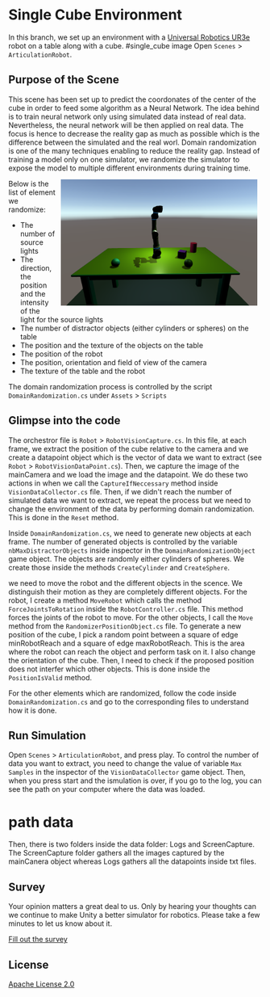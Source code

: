 # Single Cube Environment 

In this branch, we set up an environment with a [Universal Robotics UR3e](https://www.universal-robots.com/products/ur3-robot/) robot on a table along with a cube. 
#single_cube image 
Open `Scenes` > `ArticulationRobot`.



## Purpose of the Scene 
This scene has been set up to predict the coordonates of the center of the cube in order to feed some algorithm as a Neural Network. The idea behind is to train neural network only using simulated data instead of real data. Nevertheless, the neural network will be then applied on real data. The focus is hence to decrease the reality gap as much as possible which is the difference between the simulated and the real worl. Domain randomization is one of the many techniques enabling to reduce the reality gap. Instead of training a model only on one simulator, we randomize the simulator to expose the model to multiple different environments during training time. 

<img align="right" style="padding-left: 10px; padding-right: 10px; padding-bottom: 10px" height="250px" src="docs/images/multiple_objects_domain_randomization.png">

Below is the list of element we randomize:
- The number of source lights  
- The direction, the position and the intensity of the light for the source lights
- The number of distractor objects (either cylinders or spheres) on the table
- The position and the texture of the objects on the table  
- The position of the robot  
- The position, orientation and field of view of the camera 
- The texture of the table and the robot 

The domain randomization process is controlled by the script `DomainRandomization.cs` under `Assets` > `Scripts`

## Glimpse into the code 
The orchestror file is `Robot` > `RobotVisionCapture.cs`. In this file, at each frame, we extract the position of the cube relative to the camera and we create a datapoint object which is the vector of data we want to extract (see `Robot` > `RobotVisionDataPoint.cs`). Then, we capture the image of the mainCamera and we load the image and the datapoint. We do these two actions in when we call the `CaptureIfNeccessary` method inside `VisionDataCollector.cs` file. Then, if we didn't reach the number of simulated data we want to extract, we repeat the process but we need to change the environment of the data by performing domain randomization. This is done in the `Reset` method. 

Inside `DomainRandomization.cs`, we need to generate new objects at each frame. The number of generated objects is controlled by the variable `nbMaxDistractorObjects` inside inspector in the `DomainRandomizationObject` game object. The objects are randomly either cylinders of spheres. We create those inside the methods `CreateCylinder` and `CreateSphere`. 

we need to move the robot and the different objects in the scence. We distinguish their motion as they are completely different objects. 
For the robot, I create a method `MoveRobot` which calls the method `ForceJointsToRotation` inside the `RobotController.cs` file. This method forces the joints of the robot to move. 
For the other objects, I call the `Move` method from the `RandomizerPositionObject.cs` file. To generate a new position of the cube, I pick a random point between a square of edge minRobotReach and a square of edge maxRobotReach. This is the area where the robot can reach the object and perform task on it. I also change the orientation of the cube.
Then, I need to check if the proposed position does not interfer which other objects. This is done inside the `PositionIsValid` method.  

For the other elements which are randomized, follow the code inside `DomainRandomization.cs` and go to the corresponding files to understand how it is done. 

## Run Simulation 
Open `Scenes` > `ArticulationRobot`, and press play. To control the number of data you want to extract, you need to change the value of variable `Max Samples` in the inspector of the `VisionDataCollector` game object. Then, when you press start and the ismulation is over, if you go to the log, you can see the path on your computer where the data was loaded. 

# path data 

Then, there is two folders inside the data folder: Logs and ScreenCapture. The ScreenCapture folder gathers all the images captured by the mainCanera object whereas Logs gathers all the datapoints inside txt files. 

## Survey

Your opinion matters a great deal to us. Only by hearing your thoughts can we continue to make Unity a better simulator for robotics. Please take a few minutes to let us know about it.

[Fill out the survey](https://docs.google.com/forms/d/e/1FAIpQLSc77ah4azt6D4AOxCWhjpCBgM6Si6f0DA_dunM-ZhDf5xJlgg/viewform)

## License

[Apache License 2.0](LICENSE)





